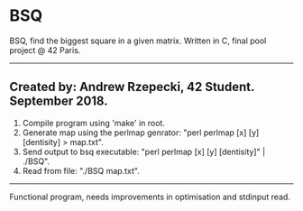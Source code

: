 # BSQ

BSQ, find the biggest square in a given matrix. Written in C,
final pool project @ 42 Paris.

-----------------------------------------------------------------------------------------
Created by: Andrew Rzepecki, 42 Student.
September 2018.
-----------------------------------------------------------------------------------------

1. Compile program using 'make' in root.
2. Generate map using the perlmap genrator: "perl perlmap [x] [y] [dentisity] > map.txt".
2. Send output to bsq executable:  "perl perlmap [x] [y] [dentisity]" | ./BSQ".
3. Read from file: "./BSQ map.txt".

-----------------------------------------------------------------------------------------
Functional program, needs improvements in optimisation and stdinput read.
